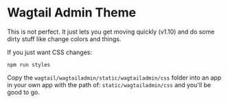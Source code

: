 Wagtail Admin Theme
===

This is not perfect. It just lets you get moving quickly (v1.10) and do some dirty stuff like change colors and things.

If you just want CSS changes:

`npm run styles`

Copy the `wagtail/wagtailadmin/static/wagtailadmin/css` folder into an app in your own app with the path of: `static/wagtailadmin/css` and you'll be good to go.

